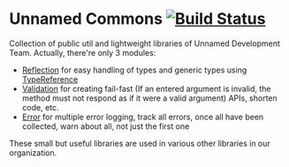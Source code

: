 # Unnamed Commons [![Build Status](https://travis-ci.com/unnamed/commons.svg?branch=master)](https://travis-ci.com/unnamed/commons)
Collection of public util and lightweight libraries of Unnamed Development Team.
Actually, there're only 3 modules:
- [Reflection](https://github.com/unnamed/commons/tree/master/reflect) for easy handling of types and generic types using [TypeReference](https://github.com/unnamed/commons/blob/master/reflect/src/main/java/team/unnamed/reflect/identity/TypeReference.java)
- [Validation](https://github.com/unnamed/commons/tree/master/validation) for creating fail-fast (If an entered argument is invalid, the method must not respond as if it were a valid argument) APIs, shorten code, etc.
- [Error](https://github.com/unnamed/commons/tree/master/error) for multiple error logging, track all errors, once all have been collected, warn about all, not just the first one

These small but useful libraries are used in various other libraries in our organization.
